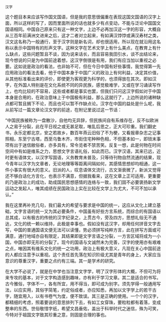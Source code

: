     汉字 

   这个题目本来应该写作国文国语，但是我的意思很偏重在表现这国文国语的汉字上面，所以这样的写了，因而里面所说的话也就多少有点变动，不能与泛论中国国文国语相同。中国自己原来只有这一种文字，上边不必再加汉这一字的形容，大概自从三百年前满洲文进来之后，这才二者对立起来，有如满汉饽饽或满汉寿材之类，汉文这名称乃一般通行，至于汉字则是新名词，却也很适用，所以现在就沿用这名称以表示中国特有的形声文字。这种文字在艺术文学上有什么美点，在教育上有什么缺点，这些问题暂且不谈，因为说来话长，而且容易我田引水，谈不出结论来，现今想说的只是为中国前途着想，这汉字倒很是有用，我们有应当加以重视之必要。这如说是政治的看法，也非始不可，但在今日中国有好些事情，我觉得第一先应用政治的看法去看，他于中国本身于中国广义的政治上有何利益，决定其价值，从其他标准看出来的评价，即使更为客观更为科学的，也须得放在其次。即如汉字，在外国人特别是在文化系统不同的异民族，感觉极难学，又或在学习诵读写作上，也均比较的不容易，这些或者都是事实也罢，但我们只问这汉字假如对于中国本身是合用的，在政治意味上于中国极有利益，那么这就行了，上边所说的诸种缺点都可暂且搁下不论，而且也可以暂不作缺点论。汉字在中国的益处是什么呢，我从前写过一篇文章论汉文学的前途，在附记里说过这一节话：

   “中国民族被称为一盘散沙，自他均无异辞，但民族间自有系维存在，反不似欧洲人之易于分裂，此在平日视之或无甚足取，唯乱后思之，正大可珍重。我们翻史书，永乐定都北京，安之若故乡，数百年燕云旧俗了不为梗，又看报章杂志之记事照相，东至宁古塔，西至乌鲁木齐，市街住宅种种色相，不但基本如一，即琐末事项有出于迷信敝俗者，亦多具有，常令览者不禁苦笑。反复一想，此是何物在时间空间中有如是维系之力，思想文字言语礼俗，如此而已。汉字汉语，其来已远，近时更有语体文，以汉字写国语，义务教育未普及，只等待刊物自然流通的结果，现今青年以汉字为文章者，无论地理等等距离间隔如何，其感情思想却均相通，这一件小事实有很大的意义。旧派的人，叹息语体文流行，古文渐衰微了，新派又觉得还不够白话化方言化，也表示不满意，但据我看来，这在文章上正可适用，更重要的乃是政治上的成功，助成国民思想感情的连络与一致，我们固不必要褒扬新文学运动之发起人，唯其成绩在民国政治上实在比较在文学上为尤大，不可不加以承认。”

   我在这里再补充几句，我们最大的希望与要求是中国的统一，这应从文化上建立基础，文字言语的统一又为其必要条件，中国虽有好些方言系统，而综合的有国语以总其成，以有极古的传统的汉字纪录之，上贯古今，旁及四方，思想礼俗无不通达，文化的统一赖以维持，此极是幸事也。假如没有这汉字，却用任何拼音文字去写，中国的普通国语文便无法可以读懂，势必须拼写纯粹方言，此在拼写方面或可满意，通行地域亦自有限定，其结果即是文字言语之分裂，一方言区域将成为一小国，中国亦即无形的分裂了。现今的国语与文诚然未为完善，汉字的使用亦有艰难之点，唯因其有维系文化的统一之功用，政治上有极大意义，凡现在关心中国前途的人都应注意予以重视。这个责任首先落在知识阶级尤其是青年的身上，大家应当意识的尊重汉字，重要之点约有三端。其一是学术的研究。

   在大学不必说了，就是在中学也当注意文字学，明了汉字形体的大概，不但可为将来专攻的基本，对于文字构造感到趣味，亦有利于学习文章。其二是适合的书写。古今雅俗，字体不一，各有所宜，用不得当，即可成为别字。须先学得一般通用写法，以应实用，其俗字简笔，约定俗成者，亦应知悉，再加以文字学上的若干古字，随宜用入，以有书卷气为度，便不致误。其三是正确的使用。一个个的汉字，都精细的考虑，照着要说的意思排列下去，有如工女穿珠，要粒粒都有着落，变成整串的东西。世俗敬惜字纸，希望文昌垂佑，盖出于科举时代之迷信，殊为可笑，今特对于祖国文字致其珍重之意，则固是合理的事也。

